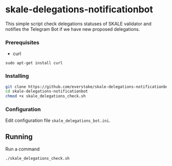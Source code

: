 # skale-delegations-notificationbot
This simple script check delegations statuses of SKALE validator and notifies the Telegram Bot if we have new proposed delegations.

### Prerequisites

* curl
```
sudo apt-get install curl
```
### Installing

```sh
git clone https://github.com/everstake/skale-delegations-notificationbot.git
cd skale-delegations-notificationbot
chmod +x skale_delegations_check.sh
```
### Configuration

Edit configuration file `skale_delegations_bot.ini`.

## Running
Run a command
```sh
./skale_delegations_check.sh
```
